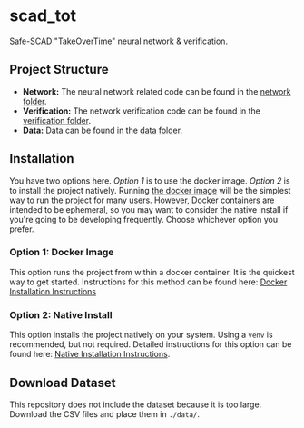 # scad_tot

[Safe-SCAD](https://www.york.ac.uk/assuring-autonomy/projects/safe-scad/) "TakeOverTime" neural network &amp; verification.

## Project Structure

* **Network:** The neural network related code can be found in the [network folder](./network).
* **Verification:** The network verification code can be found in the [verification folder](./verification).
* **Data:** Data can be found in the [data folder](./data).

## Installation

You have two options here. *Option 1* is to use the docker image. *Option 2* is to install the project natively. Running [the docker image](https://hub.docker.com/r/grese/scad_tot) will be the simplest way to run the project for many users. However, Docker containers are intended to be ephemeral, so you may want to consider the native install if you're going to be developing frequently. Choose whichever option you prefer.

### Option 1: Docker Image

This option runs the project from within a docker container. It is the quickest way to get started. Instructions for this method can be found here: [Docker Installation Instructions](./docs/DOCKER_INSTALL.md)

### Option 2: Native Install

This option installs the project natively on your system. Using a `venv` is recommended, but not required. Detailed instructions for this option can be found here: [Native Installation Instructions](./docs/NATIVE_INSTALL.md).

## Download Dataset

This repository does not include the dataset because it is too large. Download the CSV files and place them in `./data/`. <!-- TODO: ADD DATASET LINKS -->

